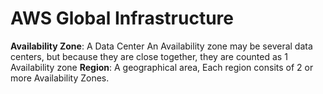 # AWS Global Infrastructure
**Availability Zone**: A Data Center
An Availability zone may be several data centers, but because they are close together, they are counted as 1 Availability zone
**Region**: A geographical area, Each region consits of 2 or more Availability Zones.